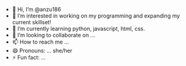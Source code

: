 - 👋 Hi, I’m @anzu186
- 👀 I’m interested in working on my programming and expanding my current skillset!
- 🌱 I’m currently learning python, javascript, html, css. 
- 💞️ I’m looking to collaborate on ...
- 📫 How to reach me ...
- 😄 Pronouns: ... she/her
- ⚡ Fun fact: ...

<!---
anzu186/anzu186 is a ✨ special ✨ repository because its `README.md` (this file) appears on your GitHub profile.
You can click the Preview link to take a look at your changes.
--->
